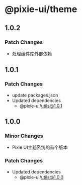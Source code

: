 # @pixie-ui/theme

## 1.0.2

### Patch Changes

- 处理组件库外部依赖

## 1.0.1

### Patch Changes

- update packages.json
- Updated dependencies
  - @pixie-ui/utils@1.0.1

## 1.0.0

### Minor Changes

- Pixie UI主题系统的首个版本

### Patch Changes

- Updated dependencies
  - @pixie-ui/utils@1.0.0
